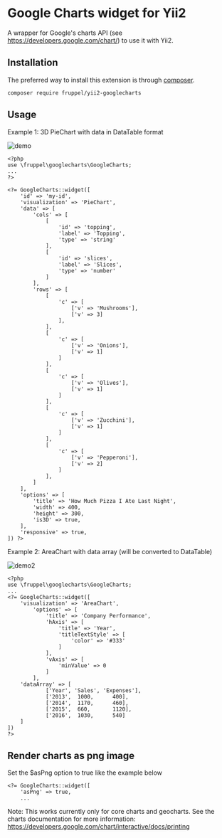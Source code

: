 Google Charts widget for Yii2
=================

A wrapper for Google's charts API (see https://developers.google.com/chart/) to use it with Yii2.

Installation
------------
The preferred way to install this extension is through [composer](http://getcomposer.org/download/).

```
composer require fruppel/yii2-googlecharts
```


Usage
-----
Example 1: 3D PieChart with data in DataTable format

![demo](https://cloud.githubusercontent.com/assets/3985601/4497539/fb54bd70-4a6f-11e4-89a3-7c96c9fd9f0e.jpg)
```
<?php
use \fruppel\googlecharts\GoogleCharts;
...
?>

<?= GoogleCharts::widget([
	'id' => 'my-id',
	'visualization' => 'PieChart',
	'data' => [
		'cols' => [
            [
	            'id' => 'topping',
                'label' => 'Topping',
				'type' => 'string'
            ],
	        [
		        'id' => 'slices',
		        'label' => 'Slices',
		        'type' => 'number'
	        ]
        ],
        'rows' => [
	        [
		        'c' => [
					['v' => 'Mushrooms'],
			        ['v' => 3]
		        ],
	        ],
	        [
		        'c' => [
			        ['v' => 'Onions'],
			        ['v' => 1]
		        ]
	        ],
	        [
		        'c' => [
			        ['v' => 'Olives'],
			        ['v' => 1]
		        ]
	        ],
	        [
		        'c' => [
			        ['v' => 'Zucchini'],
                    ['v' => 1]
		        ]
	        ],
	        [
		        'c' => [
			        ['v' => 'Pepperoni'],
                    ['v' => 2]
		        ]
	        ],
        ]
    ],
    'options' => [
        'title' => 'How Much Pizza I Ate Last Night',
        'width' => 400,
        'height' => 300,
        'is3D' => true,
    ],
    'responsive' => true,
]) ?>
```

Example 2: AreaChart with data array (will be converted to DataTable) 

![demo2](https://cloud.githubusercontent.com/assets/3985601/4530310/b1ce75fc-4d7f-11e4-923f-79500c7df15b.jpg)
```
<?php
use \fruppel\googlecharts\GoogleCharts;
...
<?= GoogleCharts::widget([
	'visualization' => 'AreaChart',
		'options' => [
			'title' => 'Company Performance',
			'hAxis' => [
				'title' => 'Year',
				'titleTextStyle' => [
					'color' => '#333'
				]
			],
			'vAxis' => [
				'minValue' => 0
			]
		],
	'dataArray' => [
	        ['Year', 'Sales', 'Expenses'],
	        ['2013',  1000,      400],
	        ['2014',  1170,      460],
	        ['2015',  660,       1120],
	        ['2016',  1030,      540]
	]
])
?>

```

Render charts as png image
--------------------------
Set the $asPng option to true like the example below
```
<?= GoogleCharts::widget([
	'asPng' => true,
	...
```
Note: This works currently only for core charts and geocharts.
See the charts documentation for more information: https://developers.google.com/chart/interactive/docs/printing
